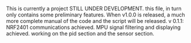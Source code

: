 This is currently a project STILL UNDER DEVELOPMENT. this file, in turn only contains some preliminary features. When v1.0.0 is released,
a much more complete manual of the code and the script will be released.
v 0.1.1:
NRF2401 communications achieved. MPU signal filtering and displaying achieved. working on the pid section and the sensor section.
